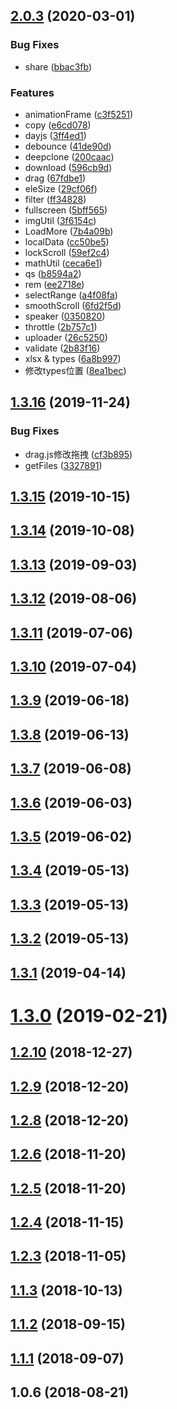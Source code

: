 ## [2.0.3](https://github.com/kuan1/kuan-utils/compare/v1.3.16...v2.0.3) (2020-03-01)


### Bug Fixes

* share ([bbac3fb](https://github.com/kuan1/kuan-utils/commit/bbac3fbbf4e668d8cbbe778eb6ca1fc7442aaa2d))


### Features

* animationFrame ([c3f5251](https://github.com/kuan1/kuan-utils/commit/c3f5251ae5ec1d04e51b3243137095c9f935c74d))
* copy ([e6cd078](https://github.com/kuan1/kuan-utils/commit/e6cd078dcd605d15769a4152fbe8f26933ee4ad5))
* dayjs ([3ff4ed1](https://github.com/kuan1/kuan-utils/commit/3ff4ed1784c2483f8f9399c4d7eb0c730f1c442d))
* debounce ([41de90d](https://github.com/kuan1/kuan-utils/commit/41de90d5e4b071816cee36966103d88bfbd16a8f))
* deepclone ([200caac](https://github.com/kuan1/kuan-utils/commit/200caacf6c96522ccdbf1d5ebf9be3ec41a005c1))
* download ([596cb9d](https://github.com/kuan1/kuan-utils/commit/596cb9d4c3c4333670b4982bd567d2871bf34aae))
* drag ([67fdbe1](https://github.com/kuan1/kuan-utils/commit/67fdbe1d211442b24aa0f07948f82d010feb9f78))
* eleSize ([29cf06f](https://github.com/kuan1/kuan-utils/commit/29cf06fef4664f82afbe6410f48bde08b0c78c40))
* filter ([ff34828](https://github.com/kuan1/kuan-utils/commit/ff348284f9fd822611f6ed8e0ee07dd7ab551ab8))
* fullscreen ([5bff565](https://github.com/kuan1/kuan-utils/commit/5bff5652b6b0cdb0656a43ec1963f4c0aca7eefa))
* imgUtil ([3f6154c](https://github.com/kuan1/kuan-utils/commit/3f6154c20953d3b6b766d963217c363b35597716))
* LoadMore ([7b4a09b](https://github.com/kuan1/kuan-utils/commit/7b4a09b4a54ed03f698a004888f2209b2610414c))
* localData ([cc50be5](https://github.com/kuan1/kuan-utils/commit/cc50be52e4f15b6789d8172815efd062601cd8d6))
* lockScroll ([59ef2c4](https://github.com/kuan1/kuan-utils/commit/59ef2c4aec74c169ee379a9a8965ae1614d92a98))
* mathUtil ([ceca6e1](https://github.com/kuan1/kuan-utils/commit/ceca6e183157a18cb4912abb7469e5a69536e273))
* qs ([b8594a2](https://github.com/kuan1/kuan-utils/commit/b8594a280b087cc5abc59b1f1feb58a120aa5ea5))
* rem ([ee2718e](https://github.com/kuan1/kuan-utils/commit/ee2718e015367b48c07c62af595da7ab2a47733c))
* selectRange ([a4f08fa](https://github.com/kuan1/kuan-utils/commit/a4f08fafb61a2517748da405317d3a14bb75f182))
* smoothScroll ([6fd2f5d](https://github.com/kuan1/kuan-utils/commit/6fd2f5d333a5462671c40f7ddf2bf6b82e8af3a4))
* speaker ([0350820](https://github.com/kuan1/kuan-utils/commit/035082059fa6ab9c538173c93fe29718df03bbcd))
* throttle ([2b757c1](https://github.com/kuan1/kuan-utils/commit/2b757c1870d483ae83873c4c2dfce256e75b6c29))
* uploader ([26c5250](https://github.com/kuan1/kuan-utils/commit/26c52503056f4139b7a451fdfc3158bfba3e3b80))
* validate ([2b83f16](https://github.com/kuan1/kuan-utils/commit/2b83f16c4027fc5f0b58da210c4d5a81f466d8f8))
* xlsx & types ([6a8b997](https://github.com/kuan1/kuan-utils/commit/6a8b9972516ddb8bda65863e61c09bbc98b311cc))
* 修改types位置 ([8ea1bec](https://github.com/kuan1/kuan-utils/commit/8ea1bec6dc657f7584782f9b108b45abdc8332a4))



## [1.3.16](https://github.com/kuan1/kuan-utils/compare/v1.3.15...v1.3.16) (2019-11-24)


### Bug Fixes

* drag.js修改拖拽 ([cf3b895](https://github.com/kuan1/kuan-utils/commit/cf3b895a52993e519c9ec352f05654a6afdf0e5a))
* getFiles ([3327891](https://github.com/kuan1/kuan-utils/commit/332789142b0f081c43b1654333a84642762da201))



## [1.3.15](https://github.com/kuan1/kuan-utils/compare/v1.3.14...v1.3.15) (2019-10-15)



## [1.3.14](https://github.com/kuan1/kuan-utils/compare/v1.3.13...v1.3.14) (2019-10-08)



## [1.3.13](https://github.com/kuan1/kuan-utils/compare/v1.3.12...v1.3.13) (2019-09-03)



## [1.3.12](https://github.com/kuan1/kuan-utils/compare/v1.3.11...v1.3.12) (2019-08-06)



## [1.3.11](https://github.com/kuan1/kuan-utils/compare/v1.3.10...v1.3.11) (2019-07-06)



## [1.3.10](https://github.com/kuan1/kuan-utils/compare/v1.3.9...v1.3.10) (2019-07-04)



## [1.3.9](https://github.com/kuan1/kuan-utils/compare/v1.3.8...v1.3.9) (2019-06-18)



## [1.3.8](https://github.com/kuan1/kuan-utils/compare/v1.3.7...v1.3.8) (2019-06-13)



## [1.3.7](https://github.com/kuan1/kuan-utils/compare/v1.3.6...v1.3.7) (2019-06-08)



## [1.3.6](https://github.com/kuan1/kuan-utils/compare/v1.3.5...v1.3.6) (2019-06-03)



## [1.3.5](https://github.com/kuan1/kuan-utils/compare/v1.3.4...v1.3.5) (2019-06-02)



## [1.3.4](https://github.com/kuan1/kuan-utils/compare/v1.3.3...v1.3.4) (2019-05-13)



## [1.3.3](https://github.com/kuan1/kuan-utils/compare/v1.3.2...v1.3.3) (2019-05-13)



## [1.3.2](https://github.com/kuan1/kuan-utils/compare/v1.3.1...v1.3.2) (2019-05-13)



## [1.3.1](https://github.com/kuan1/kuan-utils/compare/v1.3.0...v1.3.1) (2019-04-14)



# [1.3.0](https://github.com/kuan1/kuan-utils/compare/v1.2.10...v1.3.0) (2019-02-21)



## [1.2.10](https://github.com/kuan1/kuan-utils/compare/v1.2.9...v1.2.10) (2018-12-27)



## [1.2.9](https://github.com/kuan1/kuan-utils/compare/v1.2.8...v1.2.9) (2018-12-20)



## [1.2.8](https://github.com/kuan1/kuan-utils/compare/v1.2.6...v1.2.8) (2018-12-20)



## [1.2.6](https://github.com/kuan1/kuan-utils/compare/v1.2.5...v1.2.6) (2018-11-20)



## [1.2.5](https://github.com/kuan1/kuan-utils/compare/v1.2.4...v1.2.5) (2018-11-20)



## [1.2.4](https://github.com/kuan1/kuan-utils/compare/v1.2.3...v1.2.4) (2018-11-15)



## [1.2.3](https://github.com/kuan1/kuan-utils/compare/v1.1.3...v1.2.3) (2018-11-05)



## [1.1.3](https://github.com/kuan1/kuan-utils/compare/v1.1.2...v1.1.3) (2018-10-13)



## [1.1.2](https://github.com/kuan1/kuan-utils/compare/v1.1.1...v1.1.2) (2018-09-15)



## [1.1.1](https://github.com/kuan1/kuan-utils/compare/v1.0.6...v1.1.1) (2018-09-07)



## 1.0.6 (2018-08-21)



